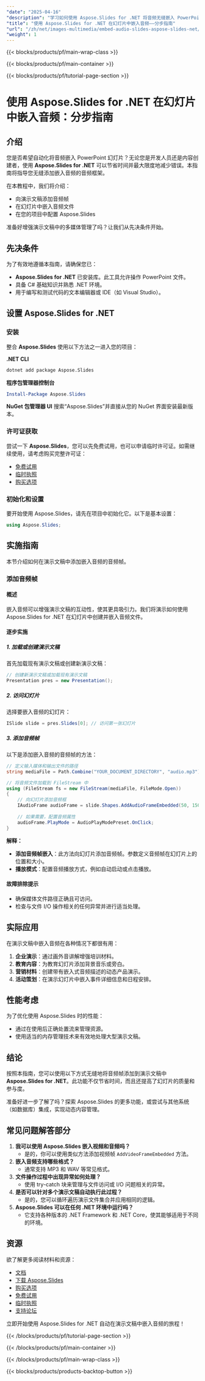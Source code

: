 ```yaml
---
"date": "2025-04-16"
"description": "学习如何使用 Aspose.Slides for .NET 将音频无缝嵌入 PowerPoint 幻灯片。本指南涵盖安装、实施和实际应用。"
"title": "使用 Aspose.Slides for .NET 在幻灯片中嵌入音频——分步指南"
"url": "/zh/net/images-multimedia/embed-audio-slides-aspose-slides-net/"
"weight": 1
---
```


{{< blocks/products/pf/main-wrap-class >}}

{{< blocks/products/pf/main-container >}}

{{< blocks/products/pf/tutorial-page-section >}}
# 使用 Aspose.Slides for .NET 在幻灯片中嵌入音频：分步指南

## 介绍

您是否希望自动化将音频嵌入 PowerPoint 幻灯片？无论您是开发人员还是内容创建者，使用 **Aspose.Slides for .NET** 可以节省时间并最大限度地减少错误。本指南将指导您无缝添加嵌入音频的音频框架。

在本教程中，我们将介绍：
- 向演示文稿添加音频帧
- 在幻灯片中嵌入音频文件
- 在您的项目中配置 Aspose.Slides

准备好增强演示文稿中的多媒体管理了吗？让我们从先决条件开始。

## 先决条件

为了有效地遵循本指南，请确保您已：
- **Aspose.Slides for .NET** 已安装库。此工具允许操作 PowerPoint 文件。
- 具备 C# 基础知识并熟悉 .NET 环境。
- 用于编写和测试代码的文本编辑器或 IDE（如 Visual Studio）。

## 设置 Aspose.Slides for .NET

### 安装

整合 **Aspose.Slides** 使用以下方法之一进入您的项目：

**.NET CLI**
```bash
dotnet add package Aspose.Slides
```

**程序包管理器控制台**
```powershell
Install-Package Aspose.Slides
```

**NuGet 包管理器 UI**
搜索“Aspose.Slides”并直接从您的 NuGet 界面安装最新版本。

### 许可证获取

尝试一下 **Aspose.Slides**，您可以先免费试用，也可以申请临时许可证。如需继续使用，请考虑购买完整许可证：
- [免费试用](https://releases.aspose.com/slides/net/)
- [临时执照](https://purchase.aspose.com/temporary-license/)
- [购买选项](https://purchase.aspose.com/buy)

### 初始化和设置

要开始使用 Aspose.Slides，请先在项目中初始化它。以下是基本设置：

```csharp
using Aspose.Slides;
```

## 实施指南

本节介绍如何在演示文稿中添加嵌入音频的音频帧。

### 添加音频帧

#### 概述

嵌入音频可以增强演示文稿的互动性，使其更具吸引力。我们将演示如何使用 Aspose.Slides for .NET 在幻灯片中创建并嵌入音频文件。

#### 逐步实施

##### 1. 加载或创建演示文稿

首先加载现有演示文稿或创建新演示文稿：

```csharp
// 创建新演示文稿或加载现有演示文稿
Presentation pres = new Presentation();
```

##### 2. 访问幻灯片

选择要嵌入音频的幻灯片：

```csharp
ISlide slide = pres.Slides[0]; // 访问第一张幻灯片
```

##### 3. 添加音频帧

以下是添加嵌入音频的音频帧的方法：

```csharp
// 定义输入媒体和输出文件的路径
string mediaFile = Path.Combine("YOUR_DOCUMENT_DIRECTORY", "audio.mp3");

// 将音频文件加载到 FileStream 中
using (FileStream fs = new FileStream(mediaFile, FileMode.Open))
{
    // 向幻灯片添加音频框
    IAudioFrame audioFrame = slide.Shapes.AddAudioFrameEmbedded(50, 150, 100, 100, fs);
    
    // 如果需要，配置音频属性
    audioFrame.PlayMode = AudioPlayModePreset.OnClick;
}
```

**解释：**
- **添加音频帧嵌入**：此方法向幻灯片添加音频帧。参数定义音频帧在幻灯片上的位置和大小。
- **播放模式**：配置音频播放方式，例如自动启动或点击播放。

#### 故障排除提示

- 确保媒体文件路径正确且可访问。
- 检查与文件 I/O 操作相关的任何异常并进行适当处理。

## 实际应用

在演示文稿中嵌入音频在各种情况下都很有用：
1. **企业演示**：通过画外音讲解增强培训材料。
2. **教育内容**：为教育幻灯片添加背景音乐或旁白。
3. **营销材料**：创建带有嵌入式音频描述的动态产品演示。
4. **活动策划**：在演示幻灯片中嵌入事件详细信息和日程安排。

## 性能考虑

为了优化使用 Aspose.Slides 时的性能：
- 通过在使用后正确处置流来管理资源。
- 使用适当的内存管理技术来有效地处理大型演示文稿。

## 结论

按照本指南，您可以使用以下方式无缝地将音频帧添加到演示文稿中 **Aspose.Slides for .NET**。此功能不仅节省时间，而且还提高了幻灯片的质量和参与度。

准备好进一步了解了吗？探索 Aspose.Slides 的更多功能，或尝试与其他系统（如数据库）集成，实现动态内容管理。

## 常见问题解答部分

1. **我可以使用 Aspose.Slides 嵌入视频和音频吗？**
   - 是的，你可以使用类似方法添加视频帧 `AddVideoFrameEmbedded` 方法。
2. **嵌入音频支持哪些格式？**
   - 通常支持 MP3 和 WAV 等常见格式。
3. **文件操作过程中出现异常如何处理？**
   - 使用 try-catch 块来管理与文件访问或 I/O 问题相关的异常。
4. **是否可以针对多个演示文稿自动执行此过程？**
   - 是的，您可以循环遍历演示文件集合并应用相同的逻辑。
5. **Aspose.Slides 可以在任何 .NET 环境中运行吗？**
   - 它支持各种版本的 .NET Framework 和 .NET Core，使其能够适用于不同的环境。

## 资源

欲了解更多阅读材料和资源：
- [文档](https://reference.aspose.com/slides/net/)
- [下载 Aspose.Slides](https://releases.aspose.com/slides/net/)
- [购买选项](https://purchase.aspose.com/buy)
- [免费试用](https://releases.aspose.com/slides/net/)
- [临时执照](https://purchase.aspose.com/temporary-license/)
- [支持论坛](https://forum.aspose.com/c/slides/11)

立即开始使用 Aspose.Slides for .NET 自动在演示文稿中嵌入音频的旅程！

{{< /blocks/products/pf/tutorial-page-section >}}

{{< /blocks/products/pf/main-container >}}

{{< /blocks/products/pf/main-wrap-class >}}

{{< blocks/products/products-backtop-button >}}
